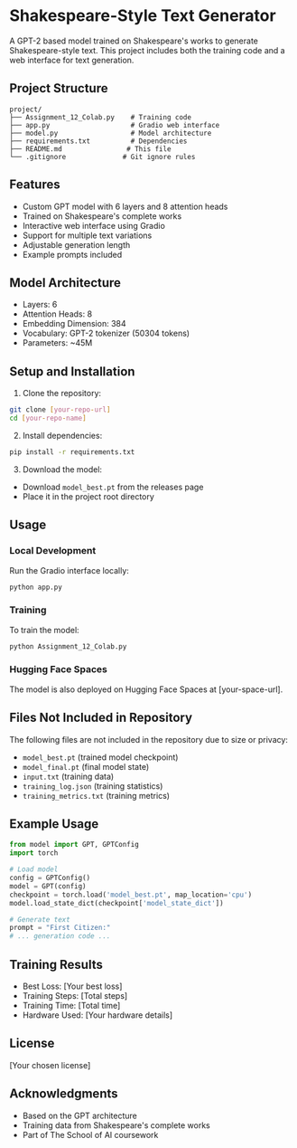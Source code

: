  # Shakespeare-Style Text Generator

A GPT-2 based model trained on Shakespeare's works to generate Shakespeare-style text. This project includes both the training code and a web interface for text generation.

## Project Structure

```
project/
├── Assignment_12_Colab.py    # Training code
├── app.py                    # Gradio web interface
├── model.py                  # Model architecture
├── requirements.txt          # Dependencies
├── README.md                # This file
└── .gitignore              # Git ignore rules
```

## Features

- Custom GPT model with 6 layers and 8 attention heads
- Trained on Shakespeare's complete works
- Interactive web interface using Gradio
- Support for multiple text variations
- Adjustable generation length
- Example prompts included

## Model Architecture

- Layers: 6
- Attention Heads: 8
- Embedding Dimension: 384
- Vocabulary: GPT-2 tokenizer (50304 tokens)
- Parameters: ~45M

## Setup and Installation

1. Clone the repository:
```bash
git clone [your-repo-url]
cd [your-repo-name]
```

2. Install dependencies:
```bash
pip install -r requirements.txt
```

3. Download the model:
- Download `model_best.pt` from the releases page
- Place it in the project root directory

## Usage

### Local Development

Run the Gradio interface locally:
```bash
python app.py
```

### Training

To train the model:
```bash
python Assignment_12_Colab.py
```

### Hugging Face Spaces

The model is also deployed on Hugging Face Spaces at [your-space-url].

## Files Not Included in Repository

The following files are not included in the repository due to size or privacy:
- `model_best.pt` (trained model checkpoint)
- `model_final.pt` (final model state)
- `input.txt` (training data)
- `training_log.json` (training statistics)
- `training_metrics.txt` (training metrics)

## Example Usage

```python
from model import GPT, GPTConfig
import torch

# Load model
config = GPTConfig()
model = GPT(config)
checkpoint = torch.load('model_best.pt', map_location='cpu')
model.load_state_dict(checkpoint['model_state_dict'])

# Generate text
prompt = "First Citizen:"
# ... generation code ...
```

## Training Results

- Best Loss: [Your best loss]
- Training Steps: [Total steps]
- Training Time: [Total time]
- Hardware Used: [Your hardware details]

## License

[Your chosen license]

## Acknowledgments

- Based on the GPT architecture
- Training data from Shakespeare's complete works
- Part of The School of AI coursework